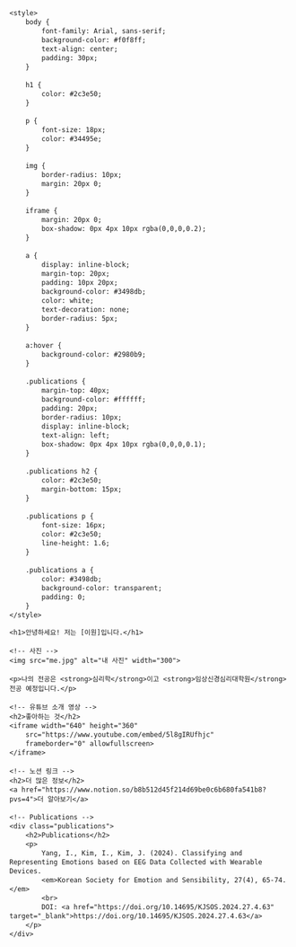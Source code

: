 <!DOCTYPE html>
<html>
<head>
    <meta charset="UTF-8">
    <title>캡스톤디자인 웹페이지 만들기</title>

    <style>
        body {
            font-family: Arial, sans-serif;
            background-color: #f0f8ff;
            text-align: center;
            padding: 30px;
        }

        h1 {
            color: #2c3e50;
        }

        p {
            font-size: 18px;
            color: #34495e;
        }

        img {
            border-radius: 10px;
            margin: 20px 0;
        }

        iframe {
            margin: 20px 0;
            box-shadow: 0px 4px 10px rgba(0,0,0,0.2);
        }

        a {
            display: inline-block;
            margin-top: 20px;
            padding: 10px 20px;
            background-color: #3498db;
            color: white;
            text-decoration: none;
            border-radius: 5px;
        }

        a:hover {
            background-color: #2980b9;
        }

        .publications {
            margin-top: 40px;
            background-color: #ffffff;
            padding: 20px;
            border-radius: 10px;
            display: inline-block;
            text-align: left;
            box-shadow: 0px 4px 10px rgba(0,0,0,0.1);
        }

        .publications h2 {
            color: #2c3e50;
            margin-bottom: 15px;
        }

        .publications p {
            font-size: 16px;
            color: #2c3e50;
            line-height: 1.6;
        }

        .publications a {
            color: #3498db;
            background-color: transparent;
            padding: 0;
        }
    </style>

</head>
<body>

    <h1>안녕하세요! 저는 [이원]입니다.</h1>

    <!-- 사진 -->
    <img src="me.jpg" alt="내 사진" width="300">

    <p>나의 전공은 <strong>심리학</strong>이고 <strong>임상신경심리대학원</strong> 전공 예정입니다.</p>
    
    <!-- 유튜브 소개 영상 -->
    <h2>좋아하는 것</h2>
    <iframe width="640" height="360" 
        src="https://www.youtube.com/embed/5l8gIRUfhjc" 
        frameborder="0" allowfullscreen>
    </iframe>

    <!-- 노션 링크 -->
    <h2>더 많은 정보</h2>
    <a href="https://www.notion.so/b8b512d45f214d69be0c6b680fa541b8?pvs=4">더 알아보기</a>

    <!-- Publications -->
    <div class="publications">
        <h2>Publications</h2>
        <p>
            Yang, I., Kim, I., Kim, J. (2024). Classifying and Representing Emotions based on EEG Data Collected with Wearable Devices. 
            <em>Korean Society for Emotion and Sensibility, 27(4), 65-74.</em> 
            <br>
            DOI: <a href="https://doi.org/10.14695/KJSOS.2024.27.4.63" target="_blank">https://doi.org/10.14695/KJSOS.2024.27.4.63</a>
        </p>
    </div>

</body>
</html>
